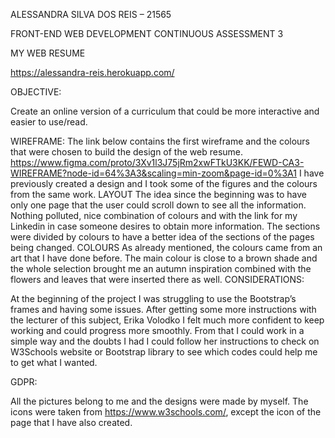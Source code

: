 ALESSANDRA SILVA DOS REIS – 21565

FRONT-END WEB DEVELOPMENT
CONTINUOUS ASSESSMENT 3

MY WEB RESUME

https://alessandra-reis.herokuapp.com/ 

OBJECTIVE:

Create an online version of a curriculum that could be more interactive and easier to use/read.

WIREFRAME:
The link below contains the first wireframe and the colours that were chosen to build the design of the web resume.
https://www.figma.com/proto/3Xv1l3J75jRm2xwFTkU3KK/FEWD-CA3-WIREFRAME?node-id=64%3A3&scaling=min-zoom&page-id=0%3A1
I have previously created a design and I took some of the figures and the colours from the same work.
LAYOUT
The idea since the beginning was to have only one page that the user could scroll down to see all the information. Nothing polluted, nice combination of colours and with the link for my Linkedin in case someone desires to obtain more information. The sections were divided by colours to have a better idea of the sections of the pages being changed.
COLOURS
As already mentioned, the colours came from an art that I have done before. The main colour is close to a brown shade and the whole selection brought me an autumn inspiration combined with the flowers and leaves that were inserted there as well.
CONSIDERATIONS:

At the beginning of the project I was struggling to use the Bootstrap’s frames and having some issues. After getting some more instructions with the lecturer of this subject, Erika Volodko I felt much more confident to keep working and could progress more smoothly. From that I could work in a simple way and the doubts I had I could follow her instructions to check on W3Schools website or Bootstrap library to see which codes could help me to get what I wanted.

GDPR:

All the pictures belong to me and the designs were made by myself. 
The icons were taken from https://www.w3schools.com/, except the icon of the page that I have also created.
